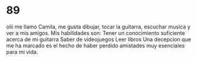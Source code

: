 # 89
olii me llamo Camila, me gusta dibujar, tocar la guitarra, escuchar musica y ver a mis amigos.
Mis habilidades son:
Tener un conocimiento suficiente acerca de mi guitarra
Saber de videojuegos
Leer libros
Una decepcion que me ha marcado es el hecho de haber perdido amistades muy esenciales para mi vida.
